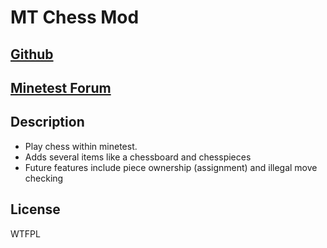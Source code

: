 <h1>MT Chess Mod</h1>
<h2><a href="https://github.com/bas080/chess">Github</a></h2>

<h2><a href="http://minetest.net/forum/viewtopic.php?id=2784">Minetest Forum</a></h2>

<h2>Description</h2>
<ul>
  <li>Play chess within minetest.</li>
  <li>Adds several items like a chessboard and chesspieces</li>
  <li>Future features include piece ownership (assignment) and illegal move checking</li>
</ul>

<h2>License</h2>
WTFPL
